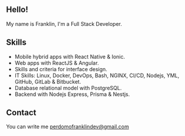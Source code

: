 ## Hello!

My name is Franklin, I'm a Full Stack Developer.

## Skills 

- Mobile hybrid apps with React Native & Ionic.
- Web apps with ReactJS & Angular.
- Skills and criteria for interface design.
- IT Skills: Linux, Docker, DevOps, Bash, NGINX, CI/CD, Nodejs, YML, GitHub, GitLab & Bitbucket.
- Database relational model with PostgreSQL.
- Backend with Nodejs Express, Prisma & Nestjs.

## Contact

You can write me [perdomofranklindev@gmail.com](perdomofranklindev@gmail.com)
